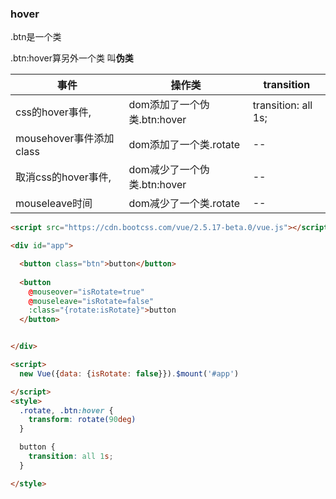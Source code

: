 ### hover

.btn是一个类

.btn:hover算另外一个类 叫**伪类**

| 事件                    | 操作类                      | transition          |
| ----------------------- | --------------------------- | ------------------- |
| css的hover事件,         | dom添加了一个伪类.btn:hover | transition: all 1s; |
| mousehover事件添加class | dom添加了一个类.rotate      | --                  |
| 取消css的hover事件,     | dom减少了一个伪类.btn:hover | --                  |
| mouseleave时间          | dom减少了一个类.rotate      | --                  |

```html
<script src="https://cdn.bootcss.com/vue/2.5.17-beta.0/vue.js"></script>

<div id="app">

  <button class="btn">button</button>
  
  <button
    @mouseover="isRotate=true"
    @mouseleave="isRotate=false"
    :class="{rotate:isRotate}">button
  </button>


</div>

<script>
  new Vue({data: {isRotate: false}}).$mount('#app')

</script>
<style>
  .rotate, .btn:hover {
    transform: rotate(90deg)
  }

  button {
    transition: all 1s;
  }

</style>

```
